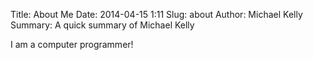 Title: About Me
Date: 2014-04-15 1:11
Slug: about
Author: Michael Kelly
Summary: A quick summary of Michael Kelly

I am a computer programmer!
